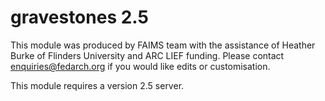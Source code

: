 gravestones 2.5
==============

This module was produced by FAIMS team with the assistance of Heather Burke of Flinders University and ARC LIEF funding. Please contact enquiries@fedarch.org if you would like edits or customisation.

This module requires a version 2.5 server.
